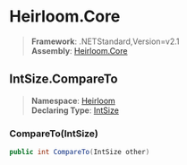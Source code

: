 # Heirloom.Core

> **Framework**: .NETStandard,Version=v2.1  
> **Assembly**: [Heirloom.Core][0]  

## IntSize.CompareTo

> **Namespace**: [Heirloom][0]  
> **Declaring Type**: [IntSize][1]  

### CompareTo(IntSize)

```cs
public int CompareTo(IntSize other)
```

[0]: ../../../Heirloom.Core.md
[1]: ../IntSize.md
